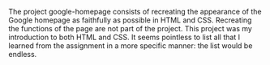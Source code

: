 The project google-homepage consists of recreating the appearance of the Google homepage as faithfully as possible in HTML and CSS. Recreating the functions of the page are not part of the project. This project was my introduction to both HTML and CSS. It seems pointless to list all that I learned from the assignment in a more specific manner: the list would be endless.